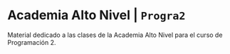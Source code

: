 # **Academia Alto Nivel | `Progra2`**

Material dedicado a las clases de la Academia Alto Nivel para el curso de Programación 2.
